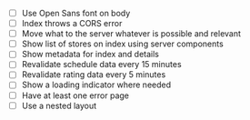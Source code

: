 - [ ] Use Open Sans font on body
- [ ] Index throws a CORS error
- [ ] Move what to the server whatever is possible and relevant
- [ ] Show list of stores on index using server components
- [ ] Show metadata for index and details
- [ ] Revalidate schedule data every 15 minutes
- [ ] Revalidate rating data every 5 minutes
- [ ] Show a loading indicator where needed
- [ ] Have at least one error page
- [ ] Use a nested layout
